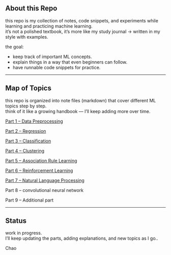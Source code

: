 ## About this Repo  

this repo is my collection of notes, code snippets, and experiments while learning and practicing machine learning.  
it’s not a polished textbook, it’s more like my study journal → written in my style with examples.  

the goal:  
- keep track of important ML concepts.  
- explain things in a way that even beginners can follow.  
- have runnable code snippets for practice.  

---

## Map of Topics  

this repo is organized into note files (markdown) that cover different ML topics step by step.  
think of it like a growing handbook — I’ll keep adding more over time.  

<a href="https://github.com/AI-UNIT-IT-KKU/ML-until-sunrise-explaination/blob/main/part-1-data-preprocessing/00_starting.md">Part 1 – Data Preprocessing</a>

<a href="https://github.com/AI-UNIT-IT-KKU/ML-until-sunrise-explaination/blob/main/part-2-regression/regression_guide.md">Part 2 – Regression</a>

<a href="https://github.com/AI-UNIT-IT-KKU/ML-until-sunrise-explaination/blob/main/part-3-classification/classification_guide.md">Part 3 – Classification</a>

<a href="https://github.com/AI-UNIT-IT-KKU/ML-until-sunrise-explaination/blob/main/part-4-clustring/clustring_guide.md">Part 4 – Clustering</a>

<a href= "https://github.com/AI-UNIT-IT-KKU/ML-until-sunrise-explaination/blob/main/part-5-Association-Rule/Association_Rule_guide.md">Part 5 – Association Rule Learning</a>

<a href= "https://github.com/AI-UNIT-IT-KKU/ML-until-sunrise-explaination/blob/main/part-6-Reinforcement_Learning/reinforcement_learning_guide.md">Part 6 – Reinforcement Learning</a>

<a href= "https://github.com/AI-UNIT-IT-KKU/ML-until-sunrise-explaination/blob/main/part-7-NLP/NLP_guide.md">Part 7 – Natural Language Processing</a>

Part 8 – convolutional neural network 

Part 9 – Additional part



---

## Status  

work in progress.  
I’ll keep updating the parts, adding explanations, and new topics as I go..
 
 Chao
